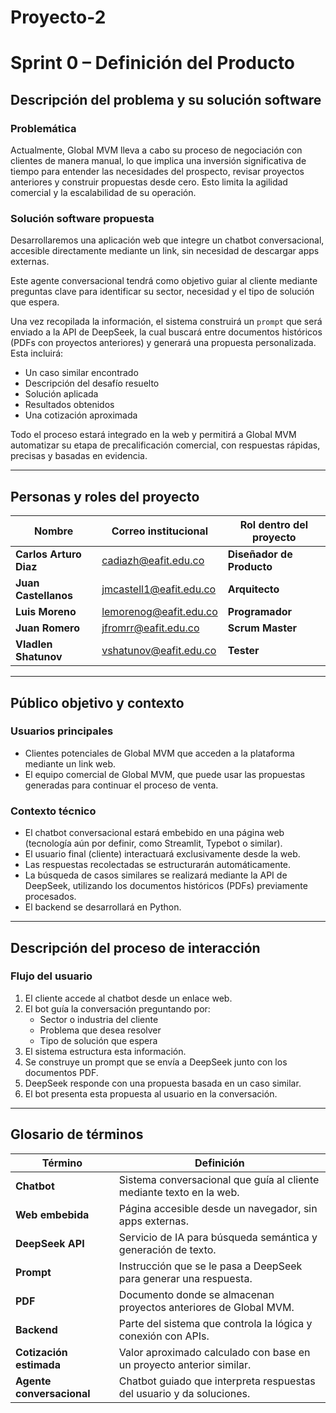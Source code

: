 # Proyecto-2

# Sprint 0 – Definición del Producto

## Descripción del problema y su solución software

### Problemática
Actualmente, Global MVM lleva a cabo su proceso de negociación con clientes de manera manual, lo que implica una inversión significativa de tiempo para entender las necesidades del prospecto, revisar proyectos anteriores y construir propuestas desde cero. Esto limita la agilidad comercial y la escalabilidad de su operación.

### Solución software propuesta
Desarrollaremos una aplicación web que integre un chatbot conversacional, accesible directamente mediante un link, sin necesidad de descargar apps externas.

Este agente conversacional tendrá como objetivo guiar al cliente mediante preguntas clave para identificar su sector, necesidad y el tipo de solución que espera.

Una vez recopilada la información, el sistema construirá un `prompt` que será enviado a la API de DeepSeek, la cual buscará entre documentos históricos (PDFs con proyectos anteriores) y generará una propuesta personalizada. Esta incluirá:

-  Un caso similar encontrado  
-  Descripción del desafío resuelto  
-  Solución aplicada  
-  Resultados obtenidos  
-  Una cotización aproximada  

Todo el proceso estará integrado en la web y permitirá a Global MVM automatizar su etapa de precalificación comercial, con respuestas rápidas, precisas y basadas en evidencia.

---

##  Personas y roles del proyecto

| Nombre              | Correo institucional         | Rol dentro del proyecto |
|---------------------|------------------------------|--------------------------|
| **Carlos Arturo Diaz**| cadiazh@eafit.edu.co         | **Diseñador de Producto**|
| **Juan Castellanos**| jmcastell1@eafit.edu.co      | **Arquitecto**           |
| **Luis Moreno**     | lemorenog@eafit.edu.co       | **Programador**          |
| **Juan Romero**     | jfromrr@eafit.edu.co         | **Scrum Master**         |
| **Vladlen Shatunov**| vshatunov@eafit.edu.co       | **Tester**               |

---

##  Público objetivo y contexto

###  Usuarios principales

- Clientes potenciales de Global MVM que acceden a la plataforma mediante un link web.  
- El equipo comercial de Global MVM, que puede usar las propuestas generadas para continuar el proceso de venta.

###  Contexto técnico

- El chatbot conversacional estará embebido en una página web (tecnología aún por definir, como Streamlit, Typebot o similar).
- El usuario final (cliente) interactuará exclusivamente desde la web.
- Las respuestas recolectadas se estructurarán automáticamente.
- La búsqueda de casos similares se realizará mediante la API de DeepSeek, utilizando los documentos históricos (PDFs) previamente procesados.
- El backend se desarrollará en Python.

---

##  Descripción del proceso de interacción

###  Flujo del usuario

1. El cliente accede al chatbot desde un enlace web.  
2. El bot guía la conversación preguntando por:  
   - Sector o industria del cliente  
   - Problema que desea resolver  
   - Tipo de solución que espera  
3. El sistema estructura esta información.  
4. Se construye un prompt que se envía a DeepSeek junto con los documentos PDF.  
5. DeepSeek responde con una propuesta basada en un caso similar.  
6. El bot presenta esta propuesta al usuario en la conversación.

---

##  Glosario de términos

| Término               | Definición                                                                 |
|-----------------------|----------------------------------------------------------------------------|
| **Chatbot**           | Sistema conversacional que guía al cliente mediante texto en la web.       |
| **Web embebida**      | Página accesible desde un navegador, sin apps externas.                    |
| **DeepSeek API**      | Servicio de IA para búsqueda semántica y generación de texto.              |
| **Prompt**            | Instrucción que se le pasa a DeepSeek para generar una respuesta.          |
| **PDF**               | Documento donde se almacenan proyectos anteriores de Global MVM.           |
| **Backend**           | Parte del sistema que controla la lógica y conexión con APIs.              |
| **Cotización estimada** | Valor aproximado calculado con base en un proyecto anterior similar.     |
| **Agente conversacional** | Chatbot guiado que interpreta respuestas del usuario y da soluciones.  |
